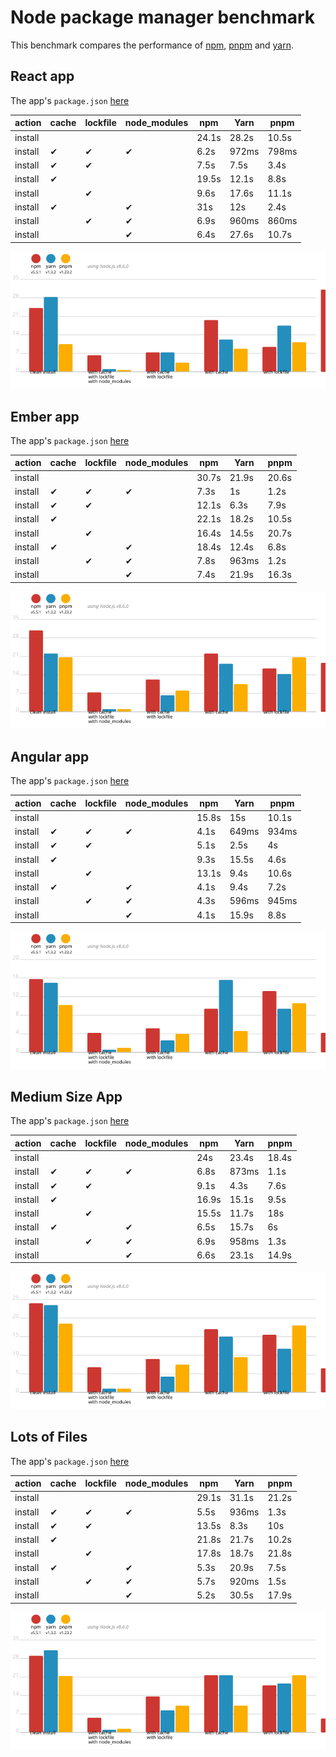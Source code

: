 # Node package manager benchmark

This benchmark compares the performance of [npm](https://github.com/npm/npm), [pnpm](https://github.com/pnpm/pnpm) and [yarn](https://github.com/yarnpkg/yarn).

## React app

The app's `package.json` [here](./fixtures/react-app/package.json)

| action  | cache | lockfile | node_modules| npm | Yarn | pnpm |
| ---     | ---   | ---      | ---         | --- | --- | --- |
| install |       |          |             | 24.1s | 28.2s | 10.5s |
| install | ✔    | ✔        | ✔           | 6.2s | 972ms | 798ms |
| install | ✔    | ✔        |             | 7.5s | 7.5s | 3.4s |
| install | ✔    |          |             | 19.5s | 12.1s | 8.8s |
| install |      | ✔        |             | 9.6s | 17.6s | 11.1s |
| install | ✔    |          | ✔           | 31s | 12s | 2.4s |
| install |      | ✔        | ✔           | 6.9s | 960ms | 860ms |
| install |      |          | ✔           | 6.4s | 27.6s | 10.7s |

![Graph of the react-app results](./results/imgs/react-app.svg)

## Ember app

The app's `package.json` [here](./fixtures/ember-quickstart/package.json)

| action  | cache | lockfile | node_modules| npm | Yarn | pnpm |
| ---     | ---   | ---      | ---         | --- | --- | --- |
| install |       |          |             | 30.7s | 21.9s | 20.6s |
| install | ✔    | ✔        | ✔           | 7.3s | 1s | 1.2s |
| install | ✔    | ✔        |             | 12.1s | 6.3s | 7.9s |
| install | ✔    |          |             | 22.1s | 18.2s | 10.5s |
| install |      | ✔        |             | 16.4s | 14.5s | 20.7s |
| install | ✔    |          | ✔           | 18.4s | 12.4s | 6.8s |
| install |      | ✔        | ✔           | 7.8s | 963ms | 1.2s |
| install |      |          | ✔           | 7.4s | 21.9s | 16.3s |

![Graph of the ember-quickstart results](./results/imgs/ember-quickstart.svg)

## Angular app

The app's `package.json` [here](./fixtures/angular-quickstart/package.json)

| action  | cache | lockfile | node_modules| npm | Yarn | pnpm |
| ---     | ---   | ---      | ---         | --- | --- | --- |
| install |       |          |             | 15.8s | 15s | 10.1s |
| install | ✔    | ✔        | ✔           | 4.1s | 649ms | 934ms |
| install | ✔    | ✔        |             | 5.1s | 2.5s | 4s |
| install | ✔    |          |             | 9.3s | 15.5s | 4.6s |
| install |      | ✔        |             | 13.1s | 9.4s | 10.6s |
| install | ✔    |          | ✔           | 4.1s | 9.4s | 7.2s |
| install |      | ✔        | ✔           | 4.3s | 596ms | 945ms |
| install |      |          | ✔           | 4.1s | 15.9s | 8.8s |

![Graph of the angular-quickstart results](./results/imgs/angular-quickstart.svg)

## Medium Size App

The app's `package.json` [here](./fixtures/medium-size-app/package.json)

| action  | cache | lockfile | node_modules| npm | Yarn | pnpm |
| ---     | ---   | ---      | ---         | --- | --- | --- |
| install |       |          |             | 24s | 23.4s | 18.4s |
| install | ✔    | ✔        | ✔           | 6.8s | 873ms | 1.1s |
| install | ✔    | ✔        |             | 9.1s | 4.3s | 7.6s |
| install | ✔    |          |             | 16.9s | 15.1s | 9.5s |
| install |      | ✔        |             | 15.5s | 11.7s | 18s |
| install | ✔    |          | ✔           | 6.5s | 15.7s | 6s |
| install |      | ✔        | ✔           | 6.9s | 958ms | 1.3s |
| install |      |          | ✔           | 6.6s | 23.1s | 14.9s |

![Graph of the medium-size-app results](./results/imgs/medium-size-app.svg)

## Lots of Files

The app's `package.json` [here](./fixtures/alotta-files/package.json)

| action  | cache | lockfile | node_modules| npm | Yarn | pnpm |
| ---     | ---   | ---      | ---         | --- | --- | --- |
| install |       |          |             | 29.1s | 31.1s | 21.2s |
| install | ✔    | ✔        | ✔           | 5.5s | 936ms | 1.3s |
| install | ✔    | ✔        |             | 13.5s | 8.3s | 10s |
| install | ✔    |          |             | 21.8s | 21.7s | 10.2s |
| install |      | ✔        |             | 17.8s | 18.7s | 21.8s |
| install | ✔    |          | ✔           | 5.3s | 20.9s | 7.5s |
| install |      | ✔        | ✔           | 5.7s | 920ms | 1.5s |
| install |      |          | ✔           | 5.2s | 30.5s | 17.9s |

![Graph of the alotta-files results](./results/imgs/alotta-files.svg)